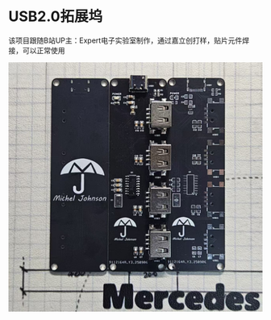 # USB2.0拓展坞
该项目跟随B站UP主：Expert电子实验室制作，通过嘉立创打样，贴片元件焊接，可以正常使用

![7da7c662e51074befb0d46f1cb211ece](\source\7da7c662e51074befb0d46f1cb211ece.jpg)

